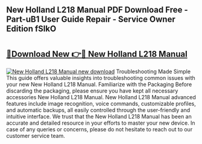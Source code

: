 ## New Holland L218 Manual PDF Download Free - Part-uB1 User Guide Repair - Service Owner Edition fSlkO

# <h2><a href="http://bc92874.oget.top/?id=New+Holland+L218+Manual">🔗Download New 👉🔴 New Holland L218 Manual</a></h2>

[![New Holland L218 Manual new download](https://i.imgur.com/5g1atiW.png)](http://bc92874.oget.top/?id=New+Holland+L218+Manual)
Troubleshooting Made Simple This guide offers valuable insights into troubleshooting common issues with your new New Holland L218 Manual. Familiarize with the Packaging Before discarding the packaging, please ensure you have kept all necessary accessories New Holland L218 Manual. New Holland L218 Manual advanced features include image recognition, voice commands, customizable profiles, and automatic backups, all easily controlled through the user-friendly and intuitive interface. We trust that the New Holland L218 Manual has been an accurate and detailed resource in your efforts to master your new device. In case of any queries or concerns, please do not hesitate to reach out to our customer service team.
